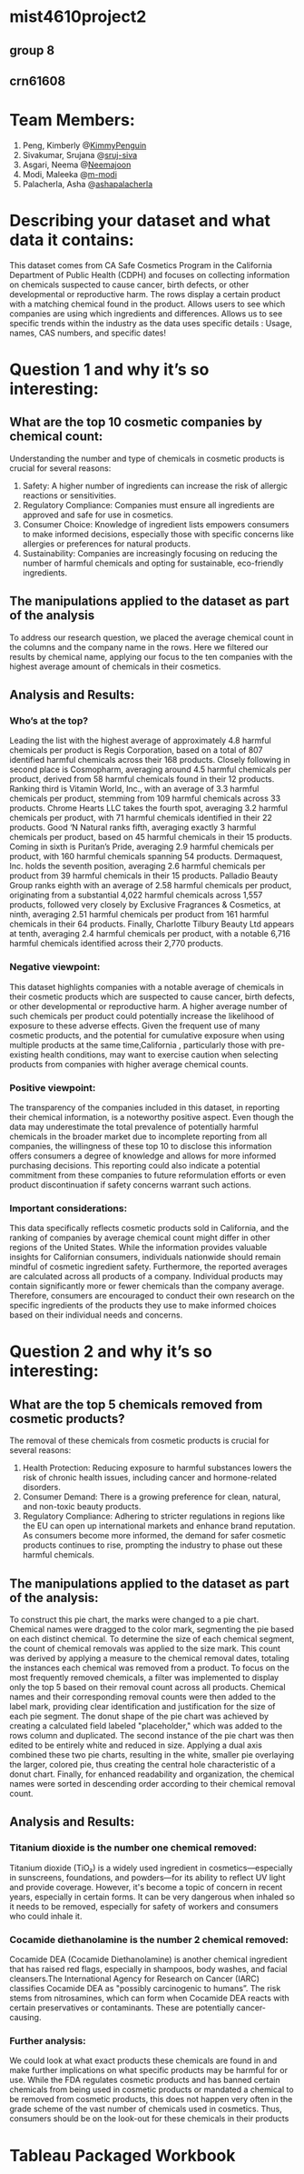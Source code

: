 # mist4610project2
## group 8
## crn61608 


# Team Members:
1. Peng, Kimberly @[KimmyPenguin](https://github.com/KimmyPenguin)
2. Sivakumar, Srujana @[sruj-siva](https://github.com/sruj-siva)
4. Asgari, Neema @[Neemajoon](https://github.com/Neemajoon)
5. Modi, Maleeka @[m-modi](https://github.com/m-modi)
6. Palacherla, Asha @[ashapalacherla](https://github.com/ashapalacherla)

# Describing your dataset and what data it contains:
This dataset comes from CA Safe Cosmetics Program in the California Department of Public Health (CDPH) and focuses on collecting information on chemicals suspected to cause cancer, birth defects, or other developmental or reproductive harm. The rows display a certain product with a matching chemical found in the product. Allows users to see which companies are using which ingredients and differences. Allows us to see specific trends within the industry as the data uses specific details : Usage, names, CAS numbers, and specific dates!



# Question 1 and why it’s so interesting:
## What are the top 10 cosmetic companies by chemical count:
Understanding the number and type of chemicals in cosmetic products is crucial for several reasons:
1. Safety: A higher number of ingredients can increase the risk of allergic reactions or sensitivities.​
2. Regulatory Compliance: Companies must ensure all ingredients are approved and safe for use in cosmetics.​
3. Consumer Choice: Knowledge of ingredient lists empowers consumers to make informed decisions, especially those with specific concerns like allergies or preferences for natural products.​
4. Sustainability: Companies are increasingly focusing on reducing the number of harmful chemicals and opting for sustainable, eco-friendly ingredients.

## The manipulations applied to the dataset as part of the analysis
To address our research question, we placed the average chemical count in the columns and the company name in the rows. Here we filtered our results by chemical name, applying our focus to the ten companies with the highest average amount of chemicals in their cosmetics.  

## Analysis and Results:

### Who’s at the top?
Leading the list with the highest average of approximately 4.8 harmful chemicals per product is Regis Corporation, based on a total of 807 identified harmful chemicals across their 168 products. Closely following in second place is Cosmopharm, averaging around 4.5 harmful chemicals per product, derived from 58 harmful chemicals found in their 12 products. Ranking third is Vitamin World, Inc., with an average of 3.3 harmful chemicals per product, stemming from 109 harmful chemicals across 33 products. Chrome Hearts LLC takes the fourth spot, averaging 3.2 harmful chemicals per product, with 71 harmful chemicals identified in their 22 products. Good ‘N Natural ranks fifth, averaging exactly 3 harmful chemicals per product, based on 45 harmful chemicals in their 15 products. Coming in sixth is Puritan’s Pride, averaging 2.9 harmful chemicals per product, with 160 harmful chemicals spanning 54 products. Dermaquest, Inc. holds the seventh position, averaging 2.6 harmful chemicals per product from 39 harmful chemicals in their 15 products. Palladio Beauty Group ranks eighth with an average of 2.58 harmful chemicals per product, originating from a substantial 4,022 harmful chemicals across 1,557 products, followed very closely by Exclusive Fragrances & Cosmetics, at ninth, averaging 2.51 harmful chemicals per product from 161 harmful chemicals in their 64 products. Finally, Charlotte Tilbury Beauty Ltd appears at tenth, averaging 2.4 harmful chemicals per product, with a notable 6,716 harmful chemicals identified across their 2,770 products.

### Negative viewpoint: 
This dataset highlights companies with a notable average of chemicals in their cosmetic products which are suspected to cause cancer, birth defects, or other developmental or reproductive harm. A higher average number of such chemicals per product could potentially increase the likelihood of exposure to these adverse effects. Given the frequent use of many cosmetic products, and the potential for cumulative exposure when using multiple products at the same time,California , particularly those with pre-existing health conditions, may want to exercise caution when selecting products from companies with higher average chemical counts.

### Positive viewpoint:
The transparency of the companies included in this dataset, in reporting their chemical information, is a noteworthy positive aspect. Even though the data may underestimate the total prevalence of potentially harmful chemicals in the broader market due to incomplete reporting from all companies, the willingness of these top 10 to disclose this information offers consumers a degree of knowledge and allows for more informed purchasing decisions. This reporting could also indicate a potential commitment from these companies to future reformulation efforts or even product discontinuation if safety concerns warrant such actions.

### Important considerations: 
This data specifically reflects cosmetic products sold in California, and the ranking of companies by average chemical count might differ in other regions of the United States. While the information provides valuable insights for Californian consumers, individuals nationwide should remain mindful of cosmetic ingredient safety. Furthermore, the reported averages are calculated across all products of a company. Individual products may contain significantly more or fewer chemicals than the company average. Therefore, consumers are encouraged to conduct their own research on the specific ingredients of the products they use to make informed choices based on their individual needs and concerns.

# Question 2 and why it’s so interesting:
## What are the top 5 chemicals removed from cosmetic products?
The removal of these chemicals from cosmetic products is crucial for several reasons:​
1. Health Protection: Reducing exposure to harmful substances lowers the risk of chronic health issues, including cancer and hormone-related disorders.​
2. Consumer Demand: There is a growing preference for clean, natural, and non-toxic beauty products.​
3. Regulatory Compliance: Adhering to stricter regulations in regions like the EU can open up international markets and enhance brand reputation.​
As consumers become more informed, the demand for safer cosmetic products continues to rise, prompting the industry to phase out these harmful chemicals.

## The manipulations applied to the dataset as part of the analysis:
To construct this pie chart, the marks were changed to a pie chart. Chemical names were dragged to the color mark, segmenting the pie based on each distinct chemical. To determine the size of each chemical segment, the count of chemical removals was applied to the size mark. This count was derived by applying a measure to the chemical removal dates, totaling the instances each chemical was removed from a product. To focus on the most frequently removed chemicals, a filter was implemented to display only the top 5 based on their removal count across all products. Chemical names and their corresponding removal counts were then added to the label mark, providing clear identification and justification for the size of each pie segment.
The donut shape of the pie chart was achieved by creating a calculated field labeled "placeholder," which was added to the rows column and duplicated. The second instance of the pie chart was then edited to be entirely white and reduced in size. Applying a dual axis combined these two pie charts, resulting in the white, smaller pie overlaying the larger, colored pie, thus creating the central hole characteristic of a donut chart. 
Finally, for enhanced readability and organization, the chemical names were sorted in descending order according to their chemical removal count.

## Analysis and Results: 

### Titanium dioxide is the number one chemical removed:
Titanium dioxide (TiO₂) is a widely used ingredient in cosmetics—especially in sunscreens, foundations, and powders—for its ability to reflect UV light and provide coverage. However, it's become a topic of concern in recent years, especially in certain forms. It can be very dangerous when inhaled so it needs to be removed, especially for safety of workers and consumers who could inhale it.

### Cocamide diethanolamine is the number 2 chemical removed:
Cocamide DEA (Cocamide Diethanolamine) is another chemical ingredient that has raised red flags, especially in shampoos, body washes, and facial cleansers.The International Agency for Research on Cancer (IARC) classifies Cocamide DEA as "possibly carcinogenic to humans”. The risk stems from nitrosamines, which can form when Cocamide DEA reacts with certain preservatives or contaminants. These are potentially cancer-causing.

### Further analysis:
We could look at what exact products these chemicals are found in and make further implications on what specific products may be harmful for or use. While the FDA regulates cosmetic products and has banned certain chemicals from being used in cosmetic products or mandated a chemical to be removed from cosmetic products, this does not happen very often in the grade scheme of the vast number of chemicals used in cosmetics. Thus, consumers should be on the look-out for these chemicals in their products

# Tableau Packaged Workbook












